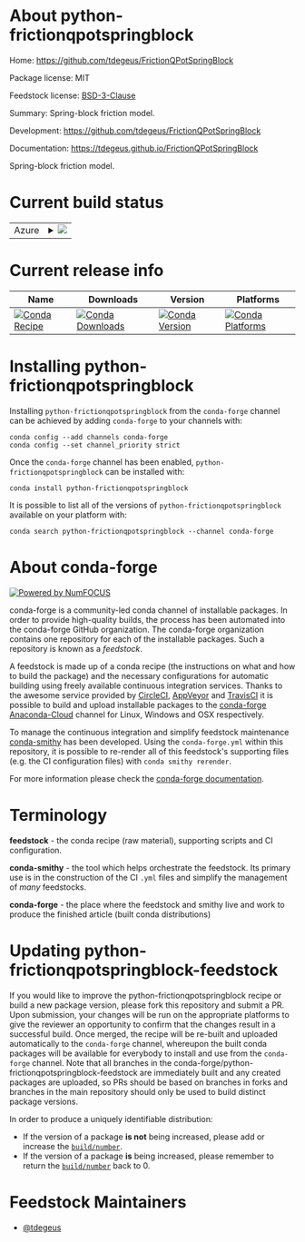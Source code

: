 About python-frictionqpotspringblock
====================================

Home: https://github.com/tdegeus/FrictionQPotSpringBlock

Package license: MIT

Feedstock license: [BSD-3-Clause](https://github.com/conda-forge/python-frictionqpotspringblock-feedstock/blob/master/LICENSE.txt)

Summary: Spring-block friction model.

Development: https://github.com/tdegeus/FrictionQPotSpringBlock

Documentation: https://tdegeus.github.io/FrictionQPotSpringBlock

Spring-block friction model.

Current build status
====================


<table>
    
  <tr>
    <td>Azure</td>
    <td>
      <details>
        <summary>
          <a href="https://dev.azure.com/conda-forge/feedstock-builds/_build/latest?definitionId=12274&branchName=master">
            <img src="https://dev.azure.com/conda-forge/feedstock-builds/_apis/build/status/python-frictionqpotspringblock-feedstock?branchName=master">
          </a>
        </summary>
        <table>
          <thead><tr><th>Variant</th><th>Status</th></tr></thead>
          <tbody><tr>
              <td>linux_64_python3.6.____73_pypy</td>
              <td>
                <a href="https://dev.azure.com/conda-forge/feedstock-builds/_build/latest?definitionId=12274&branchName=master">
                  <img src="https://dev.azure.com/conda-forge/feedstock-builds/_apis/build/status/python-frictionqpotspringblock-feedstock?branchName=master&jobName=linux&configuration=linux_64_python3.6.____73_pypy" alt="variant">
                </a>
              </td>
            </tr><tr>
              <td>linux_64_python3.6.____cpython</td>
              <td>
                <a href="https://dev.azure.com/conda-forge/feedstock-builds/_build/latest?definitionId=12274&branchName=master">
                  <img src="https://dev.azure.com/conda-forge/feedstock-builds/_apis/build/status/python-frictionqpotspringblock-feedstock?branchName=master&jobName=linux&configuration=linux_64_python3.6.____cpython" alt="variant">
                </a>
              </td>
            </tr><tr>
              <td>linux_64_python3.7.____73_pypy</td>
              <td>
                <a href="https://dev.azure.com/conda-forge/feedstock-builds/_build/latest?definitionId=12274&branchName=master">
                  <img src="https://dev.azure.com/conda-forge/feedstock-builds/_apis/build/status/python-frictionqpotspringblock-feedstock?branchName=master&jobName=linux&configuration=linux_64_python3.7.____73_pypy" alt="variant">
                </a>
              </td>
            </tr><tr>
              <td>linux_64_python3.7.____cpython</td>
              <td>
                <a href="https://dev.azure.com/conda-forge/feedstock-builds/_build/latest?definitionId=12274&branchName=master">
                  <img src="https://dev.azure.com/conda-forge/feedstock-builds/_apis/build/status/python-frictionqpotspringblock-feedstock?branchName=master&jobName=linux&configuration=linux_64_python3.7.____cpython" alt="variant">
                </a>
              </td>
            </tr><tr>
              <td>linux_64_python3.8.____cpython</td>
              <td>
                <a href="https://dev.azure.com/conda-forge/feedstock-builds/_build/latest?definitionId=12274&branchName=master">
                  <img src="https://dev.azure.com/conda-forge/feedstock-builds/_apis/build/status/python-frictionqpotspringblock-feedstock?branchName=master&jobName=linux&configuration=linux_64_python3.8.____cpython" alt="variant">
                </a>
              </td>
            </tr><tr>
              <td>linux_64_python3.9.____cpython</td>
              <td>
                <a href="https://dev.azure.com/conda-forge/feedstock-builds/_build/latest?definitionId=12274&branchName=master">
                  <img src="https://dev.azure.com/conda-forge/feedstock-builds/_apis/build/status/python-frictionqpotspringblock-feedstock?branchName=master&jobName=linux&configuration=linux_64_python3.9.____cpython" alt="variant">
                </a>
              </td>
            </tr><tr>
              <td>osx_64_python3.6.____73_pypy</td>
              <td>
                <a href="https://dev.azure.com/conda-forge/feedstock-builds/_build/latest?definitionId=12274&branchName=master">
                  <img src="https://dev.azure.com/conda-forge/feedstock-builds/_apis/build/status/python-frictionqpotspringblock-feedstock?branchName=master&jobName=osx&configuration=osx_64_python3.6.____73_pypy" alt="variant">
                </a>
              </td>
            </tr><tr>
              <td>osx_64_python3.6.____cpython</td>
              <td>
                <a href="https://dev.azure.com/conda-forge/feedstock-builds/_build/latest?definitionId=12274&branchName=master">
                  <img src="https://dev.azure.com/conda-forge/feedstock-builds/_apis/build/status/python-frictionqpotspringblock-feedstock?branchName=master&jobName=osx&configuration=osx_64_python3.6.____cpython" alt="variant">
                </a>
              </td>
            </tr><tr>
              <td>osx_64_python3.7.____73_pypy</td>
              <td>
                <a href="https://dev.azure.com/conda-forge/feedstock-builds/_build/latest?definitionId=12274&branchName=master">
                  <img src="https://dev.azure.com/conda-forge/feedstock-builds/_apis/build/status/python-frictionqpotspringblock-feedstock?branchName=master&jobName=osx&configuration=osx_64_python3.7.____73_pypy" alt="variant">
                </a>
              </td>
            </tr><tr>
              <td>osx_64_python3.7.____cpython</td>
              <td>
                <a href="https://dev.azure.com/conda-forge/feedstock-builds/_build/latest?definitionId=12274&branchName=master">
                  <img src="https://dev.azure.com/conda-forge/feedstock-builds/_apis/build/status/python-frictionqpotspringblock-feedstock?branchName=master&jobName=osx&configuration=osx_64_python3.7.____cpython" alt="variant">
                </a>
              </td>
            </tr><tr>
              <td>osx_64_python3.8.____cpython</td>
              <td>
                <a href="https://dev.azure.com/conda-forge/feedstock-builds/_build/latest?definitionId=12274&branchName=master">
                  <img src="https://dev.azure.com/conda-forge/feedstock-builds/_apis/build/status/python-frictionqpotspringblock-feedstock?branchName=master&jobName=osx&configuration=osx_64_python3.8.____cpython" alt="variant">
                </a>
              </td>
            </tr><tr>
              <td>osx_64_python3.9.____cpython</td>
              <td>
                <a href="https://dev.azure.com/conda-forge/feedstock-builds/_build/latest?definitionId=12274&branchName=master">
                  <img src="https://dev.azure.com/conda-forge/feedstock-builds/_apis/build/status/python-frictionqpotspringblock-feedstock?branchName=master&jobName=osx&configuration=osx_64_python3.9.____cpython" alt="variant">
                </a>
              </td>
            </tr><tr>
              <td>win_64_python3.6.____cpython</td>
              <td>
                <a href="https://dev.azure.com/conda-forge/feedstock-builds/_build/latest?definitionId=12274&branchName=master">
                  <img src="https://dev.azure.com/conda-forge/feedstock-builds/_apis/build/status/python-frictionqpotspringblock-feedstock?branchName=master&jobName=win&configuration=win_64_python3.6.____cpython" alt="variant">
                </a>
              </td>
            </tr><tr>
              <td>win_64_python3.7.____cpython</td>
              <td>
                <a href="https://dev.azure.com/conda-forge/feedstock-builds/_build/latest?definitionId=12274&branchName=master">
                  <img src="https://dev.azure.com/conda-forge/feedstock-builds/_apis/build/status/python-frictionqpotspringblock-feedstock?branchName=master&jobName=win&configuration=win_64_python3.7.____cpython" alt="variant">
                </a>
              </td>
            </tr><tr>
              <td>win_64_python3.8.____cpython</td>
              <td>
                <a href="https://dev.azure.com/conda-forge/feedstock-builds/_build/latest?definitionId=12274&branchName=master">
                  <img src="https://dev.azure.com/conda-forge/feedstock-builds/_apis/build/status/python-frictionqpotspringblock-feedstock?branchName=master&jobName=win&configuration=win_64_python3.8.____cpython" alt="variant">
                </a>
              </td>
            </tr><tr>
              <td>win_64_python3.9.____cpython</td>
              <td>
                <a href="https://dev.azure.com/conda-forge/feedstock-builds/_build/latest?definitionId=12274&branchName=master">
                  <img src="https://dev.azure.com/conda-forge/feedstock-builds/_apis/build/status/python-frictionqpotspringblock-feedstock?branchName=master&jobName=win&configuration=win_64_python3.9.____cpython" alt="variant">
                </a>
              </td>
            </tr>
          </tbody>
        </table>
      </details>
    </td>
  </tr>
</table>

Current release info
====================

| Name | Downloads | Version | Platforms |
| --- | --- | --- | --- |
| [![Conda Recipe](https://img.shields.io/badge/recipe-python--frictionqpotspringblock-green.svg)](https://anaconda.org/conda-forge/python-frictionqpotspringblock) | [![Conda Downloads](https://img.shields.io/conda/dn/conda-forge/python-frictionqpotspringblock.svg)](https://anaconda.org/conda-forge/python-frictionqpotspringblock) | [![Conda Version](https://img.shields.io/conda/vn/conda-forge/python-frictionqpotspringblock.svg)](https://anaconda.org/conda-forge/python-frictionqpotspringblock) | [![Conda Platforms](https://img.shields.io/conda/pn/conda-forge/python-frictionqpotspringblock.svg)](https://anaconda.org/conda-forge/python-frictionqpotspringblock) |

Installing python-frictionqpotspringblock
=========================================

Installing `python-frictionqpotspringblock` from the `conda-forge` channel can be achieved by adding `conda-forge` to your channels with:

```
conda config --add channels conda-forge
conda config --set channel_priority strict
```

Once the `conda-forge` channel has been enabled, `python-frictionqpotspringblock` can be installed with:

```
conda install python-frictionqpotspringblock
```

It is possible to list all of the versions of `python-frictionqpotspringblock` available on your platform with:

```
conda search python-frictionqpotspringblock --channel conda-forge
```


About conda-forge
=================

[![Powered by NumFOCUS](https://img.shields.io/badge/powered%20by-NumFOCUS-orange.svg?style=flat&colorA=E1523D&colorB=007D8A)](http://numfocus.org)

conda-forge is a community-led conda channel of installable packages.
In order to provide high-quality builds, the process has been automated into the
conda-forge GitHub organization. The conda-forge organization contains one repository
for each of the installable packages. Such a repository is known as a *feedstock*.

A feedstock is made up of a conda recipe (the instructions on what and how to build
the package) and the necessary configurations for automatic building using freely
available continuous integration services. Thanks to the awesome service provided by
[CircleCI](https://circleci.com/), [AppVeyor](https://www.appveyor.com/)
and [TravisCI](https://travis-ci.com/) it is possible to build and upload installable
packages to the [conda-forge](https://anaconda.org/conda-forge)
[Anaconda-Cloud](https://anaconda.org/) channel for Linux, Windows and OSX respectively.

To manage the continuous integration and simplify feedstock maintenance
[conda-smithy](https://github.com/conda-forge/conda-smithy) has been developed.
Using the ``conda-forge.yml`` within this repository, it is possible to re-render all of
this feedstock's supporting files (e.g. the CI configuration files) with ``conda smithy rerender``.

For more information please check the [conda-forge documentation](https://conda-forge.org/docs/).

Terminology
===========

**feedstock** - the conda recipe (raw material), supporting scripts and CI configuration.

**conda-smithy** - the tool which helps orchestrate the feedstock.
                   Its primary use is in the construction of the CI ``.yml`` files
                   and simplify the management of *many* feedstocks.

**conda-forge** - the place where the feedstock and smithy live and work to
                  produce the finished article (built conda distributions)


Updating python-frictionqpotspringblock-feedstock
=================================================

If you would like to improve the python-frictionqpotspringblock recipe or build a new
package version, please fork this repository and submit a PR. Upon submission,
your changes will be run on the appropriate platforms to give the reviewer an
opportunity to confirm that the changes result in a successful build. Once
merged, the recipe will be re-built and uploaded automatically to the
`conda-forge` channel, whereupon the built conda packages will be available for
everybody to install and use from the `conda-forge` channel.
Note that all branches in the conda-forge/python-frictionqpotspringblock-feedstock are
immediately built and any created packages are uploaded, so PRs should be based
on branches in forks and branches in the main repository should only be used to
build distinct package versions.

In order to produce a uniquely identifiable distribution:
 * If the version of a package **is not** being increased, please add or increase
   the [``build/number``](https://docs.conda.io/projects/conda-build/en/latest/resources/define-metadata.html#build-number-and-string).
 * If the version of a package **is** being increased, please remember to return
   the [``build/number``](https://docs.conda.io/projects/conda-build/en/latest/resources/define-metadata.html#build-number-and-string)
   back to 0.

Feedstock Maintainers
=====================

* [@tdegeus](https://github.com/tdegeus/)

